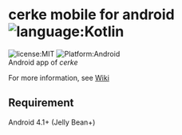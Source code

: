 # cerke mobile for android![language:Kotlin](https://img.shields.io/badge/language-Kotlin-orange.svg)
![license:MIT](https://img.shields.io/badge/license-MIT-blue.svg)
![Platform:Android](https://img.shields.io/badge/platform-Android-brightgreen.svg)    
Android app of *cerke*

For more information, see [Wiki](https://github.com/schwert398/cerke_noter/wiki)

## Requirement
Android 4.1+ (Jelly Bean+)
